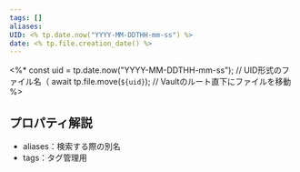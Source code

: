```yaml
---
tags: []
aliases:
UID: <% tp.date.now("YYYY-MM-DDTHH-mm-ss") %>
date: <% tp.file.creation_date() %>
---
```


<%*
const uid = tp.date.now("YYYY-MM-DDTHH-mm-ss"); // UID形式のファイル名（
await tp.file.move(`${uid}`); // Vaultのルート直下にファイルを移動
%>

## プロパティ解説
- aliases：検索する際の別名
- tags：タグ管理用